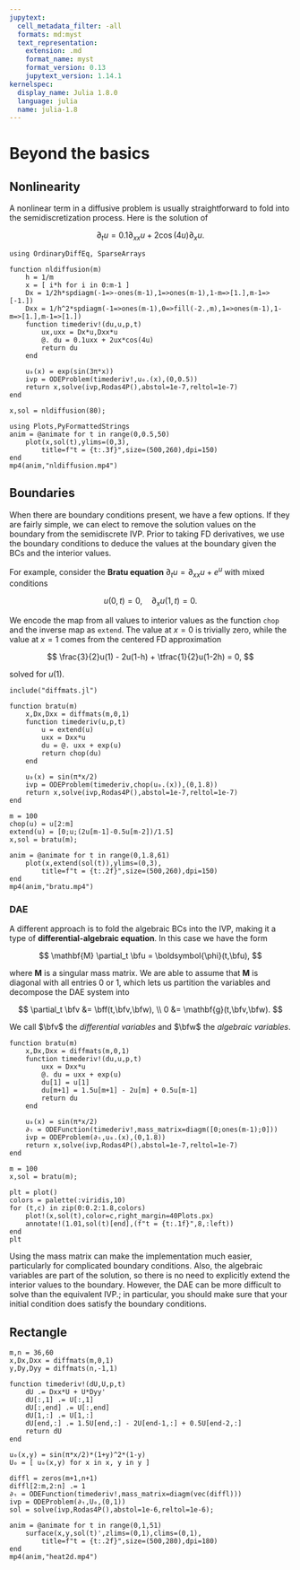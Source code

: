 ```yaml
---
jupytext:
  cell_metadata_filter: -all
  formats: md:myst
  text_representation:
    extension: .md
    format_name: myst
    format_version: 0.13
    jupytext_version: 1.14.1
kernelspec:
  display_name: Julia 1.8.0
  language: julia
  name: julia-1.8
---
```


 # Beyond the basics

 ## Nonlinearity

A nonlinear term in a diffusive problem is usually straightforward to fold into the semidiscretization process. Here is the solution of 

$$
\partial_t u = 0.1\partial_{xx}u + 2\cos(4u) \partial_x u. 
$$

```{code-cell}
using OrdinaryDiffEq, SparseArrays

function nldiffusion(m)
    h = 1/m
    x = [ i*h for i in 0:m-1 ]
    Dx = 1/2h*spdiagm(-1=>-ones(m-1),1=>ones(m-1),1-m=>[1.],m-1=>[-1.])
    Dxx = 1/h^2*spdiagm(-1=>ones(m-1),0=>fill(-2.,m),1=>ones(m-1),1-m=>[1.],m-1=>[1.])
    function timederiv!(du,u,p,t)
        ux,uxx = Dx*u,Dxx*u
        @. du = 0.1uxx + 2ux*cos(4u)
        return du 
    end

    u₀(x) = exp(sin(3π*x))
    ivp = ODEProblem(timederiv!,u₀.(x),(0,0.5))
    return x,solve(ivp,Rodas4P(),abstol=1e-7,reltol=1e-7)
end
```

```{code-cell}
x,sol = nldiffusion(80);

using Plots,PyFormattedStrings
anim = @animate for t in range(0,0.5,50)
    plot(x,sol(t),ylims=(0,3),
        title=f"t = {t:.3f}",size=(500,260),dpi=150)
end
mp4(anim,"nldiffusion.mp4")
```

## Boundaries

When there are boundary conditions present, we have a few options. If they are fairly simple, we can elect to remove the solution values on the boundary from the semidiscrete IVP. Prior to taking FD derivatives, we use the boundary conditions to deduce the values at the boundary given the BCs and the interior values. 

For example, consider the **Bratu equation** $\partial_t u = \partial_{xx}u + e^u$ with mixed conditions

$$
u(0,t) = 0, \quad \partial_x u(1,t) = 0. 
$$

We encode the map from all values to interior values as the function `chop` and the inverse map as `extend`. The value at $x=0$ is trivially zero, while the value at $x=1$ comes from the centered FD approximation 

$$
\frac{3}{2}u(1) - 2u(1-h) + \tfrac{1}{2}u(1-2h) = 0, 
$$

solved for $u(1)$.

```{code-cell}
include("diffmats.jl")

function bratu(m)
    x,Dx,Dxx = diffmats(m,0,1)
    function timederiv(u,p,t)
        u = extend(u)
        uxx = Dxx*u
        du = @. uxx + exp(u)
        return chop(du) 
    end

    u₀(x) = sin(π*x/2)
    ivp = ODEProblem(timederiv,chop(u₀.(x)),(0,1.8))
    return x,solve(ivp,Rodas4P(),abstol=1e-7,reltol=1e-7)
end

m = 100
chop(u) = u[2:m]
extend(u) = [0;u;(2u[m-1]-0.5u[m-2])/1.5]
x,sol = bratu(m);
```

```{code-cell}
anim = @animate for t in range(0,1.8,61)
    plot(x,extend(sol(t)),ylims=(0,3),
        title=f"t = {t:.2f}",size=(500,260),dpi=150)
end
mp4(anim,"bratu.mp4")
```

### DAE

A different approach is to fold the algebraic BCs into the IVP, making it a type of **differential-algebraic equation**. In this case we have the form

$$
\mathbf{M} \partial_t \bfu = \boldsymbol{\phi}(t,\bfu), 
$$

where $\mathbf{M}$ is a singular mass matrix. We are able to assume that $\mathbf{M}$ is diagonal with all entries 0 or 1, which lets us partition the variables and decompose the DAE system into

$$
\partial_t \bfv &= \bff(t,\bfv,\bfw), \\
0 &= \mathbf{g}(t,\bfv,\bfw). 
$$

We call $\bfv$ the *differential variables* and $\bfw$ the *algebraic variables*.

```{code-cell}
function bratu(m)
    x,Dx,Dxx = diffmats(m,0,1)
    function timederiv!(du,u,p,t)
        uxx = Dxx*u
        @. du = uxx + exp(u)
        du[1] = u[1]
        du[m+1] = 1.5u[m+1] - 2u[m] + 0.5u[m-1]
        return du
    end

    u₀(x) = sin(π*x/2)
    ∂ₜ = ODEFunction(timederiv!,mass_matrix=diagm([0;ones(m-1);0]))
    ivp = ODEProblem(∂ₜ,u₀.(x),(0,1.8))
    return x,solve(ivp,Rodas4P(),abstol=1e-7,reltol=1e-7)
end

m = 100
x,sol = bratu(m);
```

```{code-cell}
plt = plot()
colors = palette(:viridis,10)
for (t,c) in zip(0:0.2:1.8,colors)
    plot!(x,sol(t),color=c,right_margin=40Plots.px)
    annotate!(1.01,sol(t)[end],(f"t = {t:.1f}",8,:left))
end
plt 
```

Using the mass matrix can make the implementation much easier, particularly for complicated boundary conditions. Also, the algebraic variables are part of the solution, so there is no need to explicitly extend the interior values to the boundary. However, the DAE can be more difficult to solve than the equivalent IVP.; in particular, you should make sure that your initial condition does satisfy the boundary conditions.

## Rectangle

<!-- ```{code-cell}
m,n = 36,60
x,Dx,Dxx = diffmats(m,0,1)
y,Dy,Dyy = diffmats(n,-1,1)

chop(U) = U[2:m,2:n]
function extend(U) 
    last = [0;U[end-1,:];0]
    V = [ zeros(1,n+1); [zeros(m-1) U zeros(m-1)]; last' ]
    return V
end
function timederiv(U,p,t)
    U = extend(U)
    ΔU = Dxx*U + U*Dyy'
    return chop(0.2ΔU) 
end

u₀(x,y) = sin(π*x/2)*(1+y)^2*(1-y)
U₀ = [ u₀(x,y) for x in x, y in y ]
    
ivp = ODEProblem(timederiv,chop(U₀),(0,1))
sol = solve(ivp,Rodas4P(),abstol=1e-6,reltol=1e-6);
```
-->

```{code-cell}
m,n = 36,60
x,Dx,Dxx = diffmats(m,0,1)
y,Dy,Dyy = diffmats(n,-1,1)

function timederiv!(dU,U,p,t)
    dU .= Dxx*U + U*Dyy'
    dU[:,1] .= U[:,1]
    dU[:,end] .= U[:,end]
    dU[1,:] .= U[1,:]
    dU[end,:] .= 1.5U[end,:] - 2U[end-1,:] + 0.5U[end-2,:]
    return dU 
end

u₀(x,y) = sin(π*x/2)*(1+y)^2*(1-y)
U₀ = [ u₀(x,y) for x in x, y in y ]
    
diffl = zeros(m+1,n+1)
diffl[2:m,2:n] .= 1
∂ₜ = ODEFunction(timederiv!,mass_matrix=diagm(vec(diffl)))
ivp = ODEProblem(∂ₜ,U₀,(0,1))
sol = solve(ivp,Rodas4P(),abstol=1e-6,reltol=1e-6);
```

```{code-cell}
anim = @animate for t in range(0,1,51)
    surface(x,y,sol(t)',zlims=(0,1),clims=(0,1),
        title=f"t = {t:.2f}",size=(500,280),dpi=180)
end
mp4(anim,"heat2d.mp4")
```

